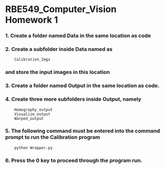 # RBE549_Computer_Vision Homework 1

### 1. Create a folder named Data in the same location as code
### 2. Create a subfolder inside Data named as
        Calibration_Imgs
### and store the input images in this location

### 3. Create a folder named Output in the same location as code. 
### 4. Create three more subfolders inside Output, namely 
        Homography_output
        Visualize_output
        Warped_output 
### 5. The following command must be entered into the command prompt to run the Calibration program
        python Wrapper.py

### 6. Press the 0 key to proceed through the program run.